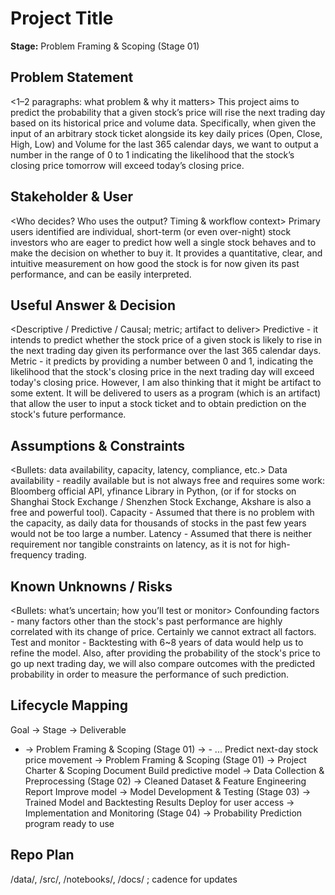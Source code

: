 # Project Title 

**Stage:** Problem Framing & Scoping (Stage 01) 

## Problem Statement 
<1–2 paragraphs: what problem & why it matters> 
This project aims to predict the probability that a given stock’s price will rise the next trading day based on its historical price and volume data. Specifically, when given the input of an arbitrary stock ticket alongside its key daily prices (Open, Close, High, Low) and Volume for the last 365 calendar days, we want to output a number in the range of 0 to 1 indicating the likelihood that the stock’s closing price tomorrow will exceed today’s closing price.

## Stakeholder & User
<Who decides? Who uses the output? Timing & workflow context> 
Primary users identified are individual, short-term (or even over-night) stock investors who are eager to predict how well a single stock behaves and to make the decision on whether to buy it. It provides a quantitative, clear, and intuitive measurement on how good the stock is for now given its past performance, and can be easily interpreted.

## Useful Answer & Decision 
<Descriptive / Predictive / Causal; metric; artifact to deliver> 
Predictive - it intends to predict whether the stock price of a given stock is likely to rise in the next trading day given its performance over the last 365 calendar days.
Metric - it predicts by providing a number between 0 and 1, indicating the likelihood that the stock's closing price in the next trading day will exceed today's closing price. However, I am also thinking that it might be artifact to some extent. It will be delivered to users as a program (which is an artifact) that allow the user to input a stock ticket and to obtain prediction on the stock's future performance.

## Assumptions & Constraints 
<Bullets: data availability, capacity, latency, compliance, etc.> 
Data availability - readily available but is not always free and requires some work: Bloomberg official API, yfinance Library in Python, (or if for stocks on Shanghai Stock Exchange / Shenzhen Stock Exchange, Akshare is also a free and powerful tool).
Capacity - Assumed that there is no problem with the capacity, as daily data for thousands of stocks in the past few years would not be too large a number.
Latency - Assumed that there is neither requirement nor tangible constraints on latency, as it is not for high-frequency trading.

## Known Unknowns / Risks 
<Bullets: what’s uncertain; how you’ll test or monitor> 
Confounding factors - many factors other than the stock's past performance are highly correlated with its change of price. Certainly we cannot extract all factors.
Test and monitor - Backtesting with 6~8 years of data would help us to refine the model. Also, after providing the probability of the stock's price to go up next trading day, we will also compare outcomes with the predicted probability in order to measure the performance of such prediction.

## Lifecycle Mapping 
Goal → Stage → Deliverable 
- <Goal A> → Problem Framing & Scoping (Stage 01) → <Deliverable X> - ... 
Predict next-day stock price movement​​ → Problem Framing & Scoping (Stage 01) → Project Charter & Scoping Document
​​Build predictive model​​ → Data Collection & Preprocessing (Stage 02) → Cleaned Dataset & Feature Engineering Report
Improve model​​ → Model Development & Testing (Stage 03) → Trained Model and Backtesting Results
Deploy for user access​​ → Implementation and Monitoring (Stage 04) → Probability Prediction program ready to use

## Repo Plan 
/data/, /src/, /notebooks/, /docs/ ; cadence for updates 
